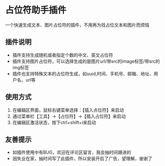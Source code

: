 ﻿# 占位符助手插件
一个快速生成文本、图片占位符的插件，不用再为找占位文本和图片而烦恼

## 插件说明
* 插件支持生成随机或者指定个数的中文、英文占位符
* 插件支持图片占位符，可以选择生成的是图片url/带src的image标签/带src的img标签
* 插件也支持特殊文本的占位符生成，如uuid,时间、手机号、邮箱、地址、用户名、url等


## 使用方式
1. 在编辑区界面，鼠标右键菜单选择：【插入点位符】来启动
2. 通过菜单栏【工具】->【占位符】->【插入占位符】来启动
3. 在编辑区激活状态，按下ctrl+shift+i来启动

## 友善提示
* 如插件使用中有BUG，欢迎在评论区留言，我会抽时间跟进的
* 因失业在家，抽时间写了此插件，所以安装开启了广告，望理解，谢谢了

